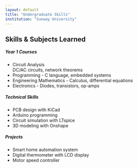 ```yaml
---
layout: default
title: "Undergraduate Skills"
institution: "Sunway University"
---
```


## Skills & Subjects Learned

##### Year 1 Courses
- Circuit Analysis <br> DC/AC circuits, network theorems 
- Programming - C language, embedded systems
- Engineering Mathematics - Calculus, differential equations
- Electronics - Diodes, transistors, op-amps

##### Technical Skills
- PCB design with KiCad
- Arduino programming
- Circuit simulation with LTspice
- 3D modeling with Onshape

##### Projects
- Smart home automation system
- Digital thermometer with LCD display
- Motor speed controller